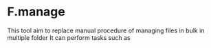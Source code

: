 # F.manage
This tool aim to replace manual procedure of managing files in bulk in multiple folder It can perform tasks such as 
